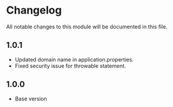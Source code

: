 # Changelog
All notable changes to this module will be documented in this file.

## 1.0.1

- Updated domain name in application.properties.
- Fixed security issue for throwable statement.

## 1.0.0

- Base version

